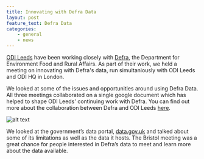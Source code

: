 ```yaml
---
title: Innovating with Defra Data
layout: post
feature_text: Defra Data
categories: 
    - general
    - news
---
```


[ODI Leeds](https://odileeds.org/) have been working closely with [Defra](https://www.gov.uk/government/organisations/department-for-environment-food-rural-affairs), the Department for Environment Food and Rural Affairs. As part of their work, we held a meeting on innovating with Defra's data, run simultaniously with ODI Leeds and ODI HQ in London. 

We looked at some of the issues and opportunities around using Defra Data. All three meetings collaborated on a single google document which has helped to shape ODI Leeds' continuing work with Defra. You can find out more about the collaboration between Defra and ODI Leeds [here](http://odileeds.org/airhack/).

![alt text](https://bristolopendata.github.io/assets/images/DefraData.jpg "Innovating with Defra Data")

We looked at the government’s data portal, [data.gov.uk](https://data.gov.uk/) and talked about some of its limitations as well as the data it hosts. The Bristol meeting was a great chance for people interested in Defra’s data to meet and learn more about the data available. 
